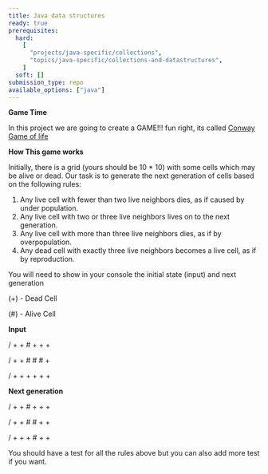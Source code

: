 ```yaml
---
title: Java data structures
ready: true
prerequisites:
  hard:
    [
      "projects/java-specific/collections",
      "topics/java-specific/collections-and-datastructures",
    ]
  soft: []
submission_type: repo
available_options: ["java"]
---
```


**Game Time**

In this project we are going to create a GAME!!! fun right, its called [Conway Game of life](https://en.wikipedia.org/wiki/Conway%27s_Game_of_Life)

**How This game works**

Initially, there is a grid (yours should be 10 \* 10) with some cells which may be alive or dead. Our task is to generate the next generation of cells based on the following rules:

1. Any live cell with fewer than two live neighbors dies, as if caused by under population.
2. Any live cell with two or three live neighbors lives on to the next generation.
3. Any live cell with more than three live neighbors dies, as if by overpopulation.
4. Any dead cell with exactly three live neighbors becomes a live cell, as if by reproduction.

You will need to show in your console the initial state (input) and next generation

(+) - Dead Cell

(#) - Alive Cell

**Input**

/ + + # + + +

/ + + # # # +

/ + + + + + +

**Next generation**

/ + + # + + +

/ + + # # + +

/ + + + # + +

You should have a test for all the rules above but you can also add more test if you want.
